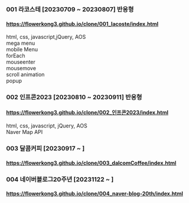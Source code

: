 ### 001 라코스테 [20230709 ~ 20230807] 반응형
#### https://flowerkong3.github.io/clone/001_lacoste/index.html
html, css, javascript,jQuery, AOS<br>
mega menu<br>
mobile Menu<br>
forEach<br>
mouseenter<br>
mousemove<br>
scroll animation<br>
popup<br>



### 002 인프콘2023 [20230810 ~ 20230911] 반응형
#### https://flowerkong3.github.io/clone/002_인프콘2023/index.html
html, css, javascript, jQuery, AOS<br>
Naver Map API<br>


### 003 달콤커피 [20230917 ~ ]
#### https://flowerkong3.github.io/clone/003_dalcomCoffee/index.html


### 004 네이버블로그20주년 [20231122 ~ ]
#### https://flowerkong3.github.io/clone/004_naver-blog-20th/index.html

